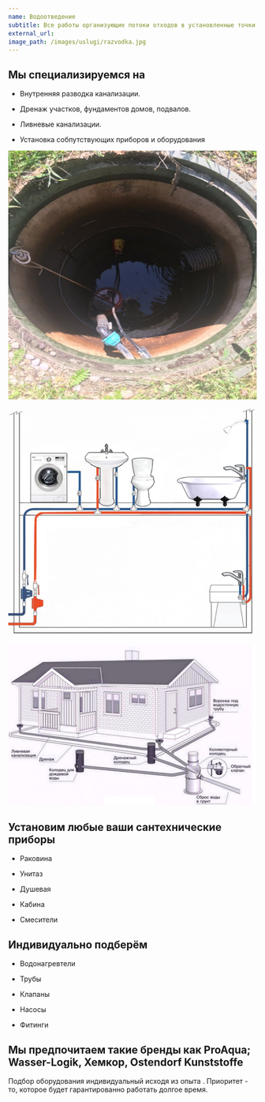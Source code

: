 ```yaml
---
name: Водоотведение
subtitle: Все работы организующие потоки отходов в установленные точки сбора/очистки в вашем доме и на вашем участке под ключ
external_url: 
image_path: /images/uslugi/razvodka.jpg
---
```


## Мы специализируемся на

* Внутренняя разводка канализации.

* Дренаж участков, фундаментов домов, подвалов. 

* Ливневые канализации.

* Установка собпутствующих приборов и оборудования

![Дренаж](/images/uslugi/kolco2.jpg)

![разводка](/images/uslugi/razvodka.jpg)

![ливневка](/images/uslugi/livnevaya.jpg)

## Установим любые ваши сантехнические приборы

* Раковина

* Унитаз

* Душевая

* Кабина

* Смесители

## Индивидуально подберём

* Водонагревтели

* Трубы

* Клапаны

* Насосы

* Фитинги 

## Мы предпочитаем такие бренды как ProAqua; Wasser-Logik, Хемкор, Ostendorf Kunststoffe

Подбор оборудования индивидуальный исходя из опыта . Приоритет - то, которое будет гарантированно работать долгое время.